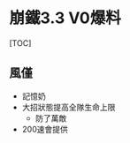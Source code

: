 # 崩鐵3.3 V0爆料
[TOC]
## 風僅
- 記憶奶
- 大招狀態提高全隊生命上限
	- 防了萬敵
- 200速會提供
<!--stackedit_data:
eyJoaXN0b3J5IjpbMTM5ODc3Nzc2NF19
-->